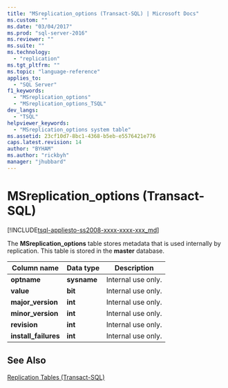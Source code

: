 ```yaml
---
title: "MSreplication_options (Transact-SQL) | Microsoft Docs"
ms.custom: ""
ms.date: "03/04/2017"
ms.prod: "sql-server-2016"
ms.reviewer: ""
ms.suite: ""
ms.technology: 
  - "replication"
ms.tgt_pltfrm: ""
ms.topic: "language-reference"
applies_to: 
  - "SQL Server"
f1_keywords: 
  - "MSreplication_options"
  - "MSreplication_options_TSQL"
dev_langs: 
  - "TSQL"
helpviewer_keywords: 
  - "MSreplication_options system table"
ms.assetid: 23cf10d7-8bc1-4368-b5eb-e5576421e776
caps.latest.revision: 14
author: "BYHAM"
ms.author: "rickbyh"
manager: "jhubbard"
---
```

# MSreplication_options (Transact-SQL)
[!INCLUDE[tsql-appliesto-ss2008-xxxx-xxxx-xxx_md](../../includes/tsql-appliesto-ss2008-xxxx-xxxx-xxx-md.md)]

  The **MSreplication_options** table stores metadata that is used internally by replication. This table is stored in the **master** database.  
  
|Column name|Data type|Description|  
|-----------------|---------------|-----------------|  
|**optname**|**sysname**|Internal use only.|  
|**value**|**bit**|Internal use only.|  
|**major_version**|**int**|Internal use only.|  
|**minor_version**|**int**|Internal use only.|  
|**revision**|**int**|Internal use only.|  
|**install_failures**|**int**|Internal use only.|  
  
## See Also  
 [Replication Tables &#40;Transact-SQL&#41;](../../relational-databases/system-tables/replication-tables-transact-sql.md)  
  
  